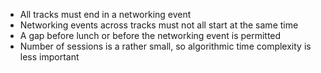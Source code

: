 - All tracks must end in a networking event
- Networking events across tracks must not all start at the same time
- A gap before lunch or before the networking event is permitted
- Number of sessions is a rather small, so algorithmic time complexity is less important